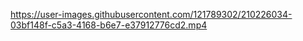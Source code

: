 

https://user-images.githubusercontent.com/121789302/210226034-03bf148f-c5a3-4168-b6e7-e37912776cd2.mp4

